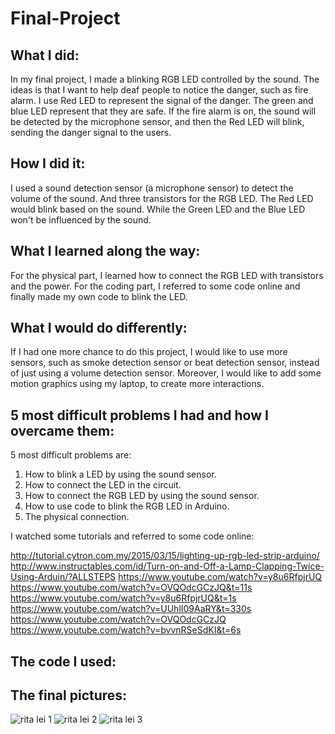 # Final-Project
## What I did:

In my final project, I made a blinking RGB LED controlled by the sound.
The ideas is that I want to help deaf people to notice the danger, such as fire alarm. I use Red LED to represent the signal of the danger. The green and blue LED represent that they are safe. If the fire alarm is on, the sound will be detected by the microphone sensor, and then the Red LED will blink, sending the danger signal to the users.


## How I did it:

I used a sound detection sensor (a microphone sensor) to detect the volume of the sound. And three transistors for the RGB LED. The Red LED would blink based on the sound. While the Green LED and the Blue LED won't be influenced by the sound.


## What I learned along the way:

For the physical part, I learned how to connect the RGB LED with transistors and the power. 
For the coding part, I referred to some code online and finally made my own code to blink the LED.


## What I would do differently:

If I had one more chance to do this project, I would like to use more sensors, such as smoke detection sensor or beat detection sensor, instead of just using a volume detection sensor. Moreover, I would like to add some motion graphics using my laptop, to create more interactions.


## 5 most difficult problems I had and how I overcame them:

5 most difficult problems are:
1. How to blink a LED by using the sound sensor.
2. How to connect the LED in the circuit.
3. How to connect the RGB LED by using the sound sensor.
4. How to use code to blink the RGB LED in Arduino.
5. The physical connection.
 
I watched some tutorials and referred to some code online:

http://tutorial.cytron.com.my/2015/03/15/lighting-up-rgb-led-strip-arduino/
http://www.instructables.com/id/Turn-on-and-Off-a-Lamp-Clapping-Twice-Using-Arduin/?ALLSTEPS
https://www.youtube.com/watch?v=y8u6RfpjrUQ
https://www.youtube.com/watch?v=OVQOdcGCzJQ&t=11s
https://www.youtube.com/watch?v=y8u6RfpjrUQ&t=1s
https://www.youtube.com/watch?v=UUhlI09AaRY&t=330s
https://www.youtube.com/watch?v=OVQOdcGCzJQ
https://www.youtube.com/watch?v=bvvnRSeSdKI&t=6s

## The code I used:



## The final pictures:

![rita lei 1](https://cloud.githubusercontent.com/assets/25290975/25705535/76cd8b34-3092-11e7-8340-b2bd53a62c4a.jpg)
![rita lei 2](https://cloud.githubusercontent.com/assets/25290975/25705538/781c425a-3092-11e7-9f77-edeae7b0ae63.jpg)
![rita lei 3](https://cloud.githubusercontent.com/assets/25290975/25705539/79cfd742-3092-11e7-9d69-d1020ea99db2.jpg)
